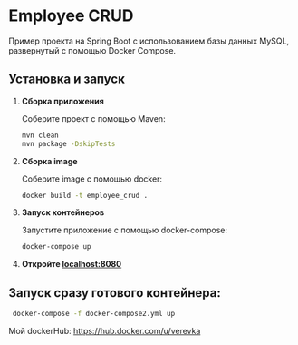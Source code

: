 # Employee CRUD

Пример проекта на Spring Boot с использованием базы данных MySQL, развернутый с помощью Docker Compose.



## Установка и запуск

1. **Сборка приложения**

   Соберите проект с помощью Maven:
   ```bash
   mvn clean 
   mvn package -DskipTests
2. **Сборка image**

   Соберите image с помощью docker:
    ```bash
    docker build -t employee_crud .
    ```
3. **Запуск контейнеров**

   Запустите приложение с помощью docker-compose:
    ```bash
    docker-compose up
    ```
4. **Откройте <localhost:8080>**

## Запуск сразу готового контейнера:
   ```bash
    docker-compose -f docker-compose2.yml up
   ```
Мой dockerHub: https://hub.docker.com/u/verevka
